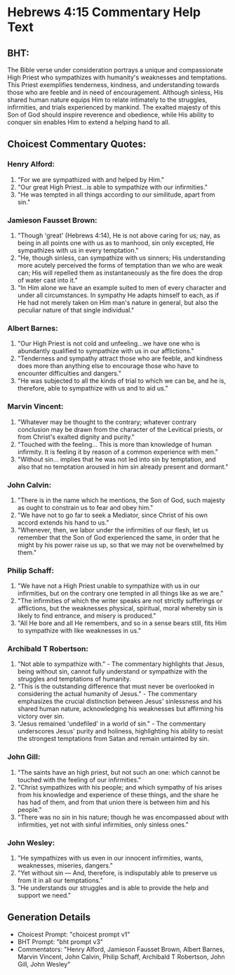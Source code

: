 # Hebrews 4:15 Commentary Help Text

## BHT:
The Bible verse under consideration portrays a unique and compassionate High Priest who sympathizes with humanity's weaknesses and temptations. This Priest exemplifies tenderness, kindness, and understanding towards those who are feeble and in need of encouragement. Although sinless, His shared human nature equips Him to relate intimately to the struggles, infirmities, and trials experienced by mankind. The exalted majesty of this Son of God should inspire reverence and obedience, while His ability to conquer sin enables Him to extend a helping hand to all.

## Choicest Commentary Quotes:
### Henry Alford:
1. "For we are sympathized with and helped by Him."
2. "Our great High Priest...is able to sympathize with our infirmities."
3. "He was tempted in all things according to our similitude, apart from sin."

### Jamieson Fausset Brown:
1. "Though 'great' (Hebrews 4:14), He is not above caring for us; nay, as being in all points one with us as to manhood, sin only excepted, He sympathizes with us in every temptation."
2. "He, though sinless, can sympathize with us sinners; His understanding more acutely perceived the forms of temptation than we who are weak can; His will repelled them as instantaneously as the fire does the drop of water cast into it."
3. "In Him alone we have an example suited to men of every character and under all circumstances. In sympathy He adapts himself to each, as if He had not merely taken on Him man's nature in general, but also the peculiar nature of that single individual."

### Albert Barnes:
1. "Our High Priest is not cold and unfeeling...we have one who is abundantly qualified to sympathize with us in our afflictions." 
2. "Tenderness and sympathy attract those who are feeble, and kindness does more than anything else to encourage those who have to encounter difficulties and dangers."
3. "He was subjected to all the kinds of trial to which we can be, and he is, therefore, able to sympathize with us and to aid us."

### Marvin Vincent:
1. "Whatever may be thought to the contrary; whatever contrary conclusion may be drawn from the character of the Levitical priests, or from Christ's exalted dignity and purity."
2. "Touched with the feeling... This is more than knowledge of human infirmity. It is feeling it by reason of a common experience with men."
3. "Without sin... implies that he was not led into sin by temptation, and also that no temptation aroused in him sin already present and dormant."

### John Calvin:
1. "There is in the name which he mentions, the Son of God, such majesty as ought to constrain us to fear and obey him."
2. "We have not to go far to seek a Mediator, since Christ of his own accord extends his hand to us."
3. "Whenever, then, we labor under the infirmities of our flesh, let us remember that the Son of God experienced the same, in order that he might by his power raise us up, so that we may not be overwhelmed by them."

### Philip Schaff:
1. "We have not a High Priest unable to sympathize with us in our infirmities, but on the contrary one tempted in all things like as we are." 
2. "The infirmities of which the writer speaks are not strictly sufferings or afflictions, but the weaknesses physical, spiritual, moral whereby sin is likely to find entrance, and misery is produced."
3. "All He bore and all He remembers, and so in a sense bears still, fits Him to sympathize with like weaknesses in us."

### Archibald T Robertson:
1. "Not able to sympathize with." - The commentary highlights that Jesus, being without sin, cannot fully understand or sympathize with the struggles and temptations of humanity.
2. "This is the outstanding difference that must never be overlooked in considering the actual humanity of Jesus." - The commentary emphasizes the crucial distinction between Jesus' sinlessness and his shared human nature, acknowledging his weaknesses but affirming his victory over sin.
3. "Jesus remained 'undefiled' in a world of sin." - The commentary underscores Jesus' purity and holiness, highlighting his ability to resist the strongest temptations from Satan and remain untainted by sin.

### John Gill:
1. "The saints have an high priest, but not such an one: which cannot be touched with the feeling of our infirmities."
2. "Christ sympathizes with his people; and which sympathy of his arises from his knowledge and experience of these things, and the share he has had of them, and from that union there is between him and his people."
3. "There was no sin in his nature; though he was encompassed about with infirmities, yet not with sinful infirmities, only sinless ones."

### John Wesley:
1. "He sympathizes with us even in our innocent infirmities, wants, weaknesses, miseries, dangers." 
2. "Yet without sin — And, therefore, is indisputably able to preserve us from it in all our temptations." 
3. "He understands our struggles and is able to provide the help and support we need."


## Generation Details
- Choicest Prompt: "choicest prompt v1"
- BHT Prompt: "bht prompt v3"
- Commentators: "Henry Alford, Jamieson Fausset Brown, Albert Barnes, Marvin Vincent, John Calvin, Philip Schaff, Archibald T Robertson, John Gill, John Wesley"
